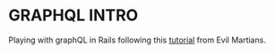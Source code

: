 # GRAPHQL INTRO

Playing with graphQL in Rails following this [tutorial](https://evilmartians.com/chronicles/graphql-on-rails-1-from-zero-to-the-first-query) from Evil Martians.